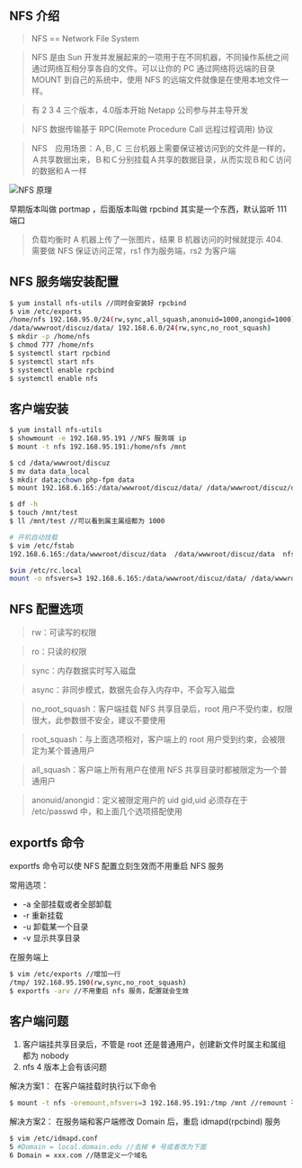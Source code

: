 ## NFS 介绍
> NFS == Network File System

> NFS 是由 Sun 开发并发展起来的一项用于在不同机器，不同操作系统之间通过网络互相分享各自的文件。可以让你的 PC 通过网络将远端的目录 MOUNT 到自己的系统中，使用 NFS 的远端文件就像是在使用本地文件一样。

> 有 2 3 4 三个版本，4.0版本开始 Netapp 公司参与并主导开发

> NFS 数据传输基于 RPC(Remote Procedure Call 远程过程调用) 协议

> NFS　应用场景：Ａ,Ｂ,Ｃ 三台机器上需要保证被访问到的文件是一样的，Ａ共享数据出来，Ｂ和Ｃ分别挂载Ａ共享的数据目录，从而实现Ｂ和Ｃ访问的数据和Ａ一样

![NFS 原理](https://images.gitee.com/uploads/images/2018/1118/180948_370cb8f0_922657.png "屏幕截图.png")

早期版本叫做 portmap ，后面版本叫做 rpcbind 其实是一个东西，默认监听 111 端口

> 负载均衡时 A 机器上传了一张图片，结果 B 机器访问的时候就提示 404. 需要做 NFS 保证访问正常，rs1 作为服务端，rs2 为客户端

## NFS 服务端安装配置
```bash
$ yum install nfs-utils //同时会安装好 rpcbind
$ vim /etc/exports
/home/nfs 192.168.95.0/24(rw,sync,all_squash,anonuid=1000,anongid=1000)
/data/wwwroot/discuz/data/ 192.168.6.0/24(rw,sync,no_root_squash)
$ mkdir -p /home/nfs
$ chmod 777 /home/nfs
$ systemctl start rpcbind
$ systemctl start nfs
$ systemctl enable rpcbind
$ systemctl enable nfs
```
## 客户端安装
```bash
$ yum install nfs-utils
$ showmount -e 192.168.95.191 //NFS 服务端 ip
$ mount -t nfs 192.168.95.191:/home/nfs /mnt

$ cd /data/wwwroot/discuz
$ mv data data_local
$ mkdir data;chown php-fpm data
$ mount 192.168.6.165:/data/wwwroot/discuz/data/ /data/wwwroot/discuz/data

$ df -h
$ touch /mnt/test
$ ll /mnt/test //可以看到属主属组都为 1000

# 开机自动挂载
$ vim /etc/fstab
192.168.6.165:/data/wwwroot/discuz/data  /data/wwwroot/discuz/data  nfs  defaults,nfsvers=3 0 0

$vim /etc/rc.local
mount -o nfsvers=3 192.168.6.165:/data/wwwroot/discuz/data/ /data/wwwroot/discuz/data
```

## NFS 配置选项
> rw：可读写的权限

> ro：只读的权限

> sync：内存数据实时写入磁盘

> async：非同步模式，数据先会存入内存中，不会写入磁盘

> no_root_squash：客户端挂载 NFS 共享目录后，root 用户不受约束，权限很大，此参数很不安全，建议不要使用

> root_squash：与上面选项相对，客户端上的 root 用户受到约束，会被限定为某个普通用户

> all_squash：客户端上所有用户在使用 NFS 共享目录时都被限定为一个普通用户

> anonuid/anongid：定义被限定用户的 uid gid,uid 必须存在于 /etc/passwd 中，和上面几个选项搭配使用

## exportfs 命令
exportfs 命令可以使 NFS 配置立刻生效而不用重启 NFS 服务

常用选项：
- -a 全部挂载或者全部卸载
- -r 重新挂载
- -u 卸载某一个目录
- -v 显示共享目录

在服务端上
```bash
$ vim /etc/exports //增加一行
/tmp/ 192.168.95.190(rw,sync,no_root_squash)
$ exportfs -arv //不用重启 nfs 服务，配置就会生效
```

## 客户端问题

1. 客户端挂共享目录后，不管是 root 还是普通用户，创建新文件时属主和属组都为 nobody
2. nfs 4 版本上会有该问题

解决方案1：
在客户端挂载时执行以下命令
```bash
$ mount -t nfs -oremount,nfsvers=3 192.168.95.191:/tmp /mnt //remount 不用卸载，重新挂载，nfsvers 指定版本为3
```

解决方案2：
在服务端和客户端修改 Domain 后，重启 idmapd(rpcbind) 服务
```bash
$ vim /etc/idmapd.conf
5 #Domain = local.domain.edu //去掉 # 号或者改为下面
6 Domain = xxx.com //随意定义一个域名
```